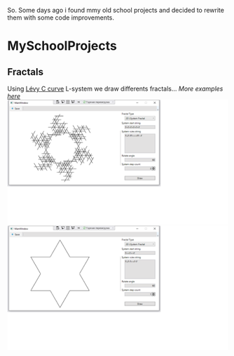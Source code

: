 So. Some days ago i found mmy old school projects and decided to rewrite them with some code improvements. 
# MySchoolProjects
## Fractals
Using [Lévy C curve](https://en.wikipedia.org/wiki/L%C3%A9vy_C_curve) L-system we draw differents fractals...
<em>More examples [here](https://github.com/ariolwork/SchoolProjects/tree/master/README_Files/Fractals/images)</em>
![alt text](https://github.com/ariolwork/SchoolProjects/blob/master/README_Files/Fractals/images/2.1.png)
![alt text](https://github.com/ariolwork/SchoolProjects/blob/master/README_Files/Fractals/images/6.1.png)

